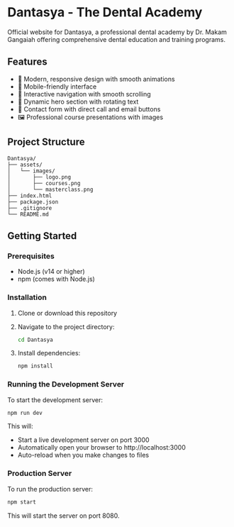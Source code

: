 # Dantasya - The Dental Academy

Official website for Dantasya, a professional dental academy by Dr. Makam Gangaiah offering comprehensive dental education and training programs.

## Features

- 🎨 Modern, responsive design with smooth animations
- 📱 Mobile-friendly interface
- 🎯 Interactive navigation with smooth scrolling
- 💫 Dynamic hero section with rotating text
- 📧 Contact form with direct call and email buttons
- 🖼️ Professional course presentations with images

## Project Structure

```
Dantasya/
├── assets/
│   └── images/
│       ├── logo.png
│       ├── courses.png
│       └── masterclass.png
├── index.html
├── package.json
├── .gitignore
└── README.md
```

## Getting Started

### Prerequisites

- Node.js (v14 or higher)
- npm (comes with Node.js)

### Installation

1. Clone or download this repository
2. Navigate to the project directory:
   ```bash
   cd Dantasya
   ```

3. Install dependencies:
   ```bash
   npm install
   ```

### Running the Development Server

To start the development server:

```bash
npm run dev
```

This will:
- Start a live development server on port 3000
- Automatically open your browser to http://localhost:3000
- Auto-reload when you make changes to files

### Production Server

To run the production server:

```bash
npm start
```

This will start the server on port 8080.